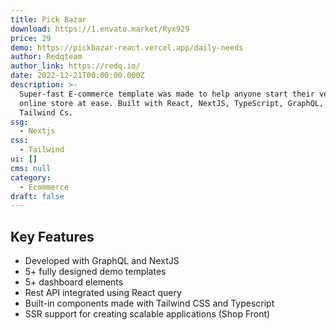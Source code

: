 ```yaml
---
title: Pick Bazar
download: https://1.envato.market/Ryx929
price: 29
demo: https://pickbazar-react.vercel.app/daily-needs
author: Redqteam
author_link: https://redq.io/
date: 2022-12-21T00:00:00.000Z
description: >-
  Super-fast E-commerce template was made to help anyone start their very own
  online store at ease. Built with React, NextJS, TypeScript, GraphQL, NeXt JS &
  Tailwind Cs.
ssg:
  - Nextjs
css:
  - Tailwind
ui: []
cms: null
category:
  - Ecommerce
draft: false
---
```

## Key Features

- Developed with GraphQL and NextJS
- 5+ fully designed demo templates
- 5+ dashboard elements
- Rest API integrated using React query
- Built-in components made with Tailwind CSS and Typescript
- SSR support for creating scalable applications (Shop Front)
